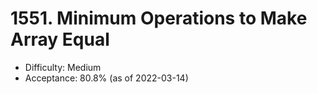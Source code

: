 # 1551. Minimum Operations to Make Array Equal
- Difficulty: Medium
- Acceptance: 80.8% (as of 2022-03-14)
